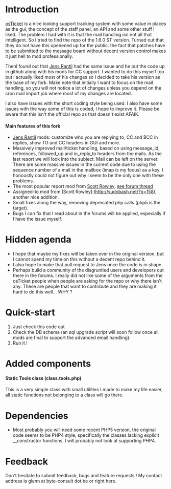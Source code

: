 Introduction
============

[osTicket](http://osticket.com) is a nice looking support tracking system with some value in places as the gui, the concept of the staff panel, an API and some other stuff I liked.  The problem I had with it is that the mail handling isn not all that intelligent.   So I tried to find the repo of the 1.6.0 ST version.   Turned out that they do not have this openened up for the public.  the fact that patches have to be submitted to the message board without decent version control makes it just hell to mod professionally.  

ThenI found out that [Jens Rantil](https://github.com/JensRantil/) had the same issue and he put the code up in github along with his mods for CC support.  I wanted to do this myself too but I actually liked most of his changes so I decided to take his version as the base of my fork.  Make note that initially I want to focus on the mail handling, so you will not notice a lot of changes unless you depend on the cron mail import job where most of my changes are located.

I also have issues with the short coding style being used.  I also have some issues with the way some of this is coded, I hope to improve it.  Please be aware that this isn't the official repo as that doesn't exist AFAIK.

#### Main features of this fork
- [Jens Rantil](https://github.com/JensRantil/) mods: customize who you are replying to, CC and BCC in replies, show TO and CC headers in GUI and more.
- Massively improved mail/ticket handling, based on using message_id, references, followed_up and in_reply_to headers from the mails.  As the last resort we will look into the subject.  Mail can be left on the server.  There are some massive issues in the current code due to using the sequence number of a mail in the mailbox (imap is my focus) as a key.  I honoustly could not figure out why I seem to be the only one with these problems.
- The most popular report mod from [Scott Rowley](http://sudobash.net/?p=821), [see forum thread](http://osticket.com/forums/showthread.php?t=6171) 
- Assigned-to mod from [Scott Rowley]:(http://sudobash.net/?p=158), another nice addition.
- Small fixes along the way, removing deprecated php calls (php5 is the target).
- Bugs I can fix that I read about in the forums will be applied, especially if I have the issue myself.

Hidden agenda
=============
- I hope that maybe my fixes will be taken over in the original version, but I cannot spend my time on this without a decent repo behind it. 
- I also hope to make that pull request to Jens once the code is in shape.
- Perhaps build a community of the disgruntled users and developers out there in the forums.  I really did not like some of the arguments from the osTicket people when people are asking for the repo or why there isn't any.  These are people that want to contribute and they are making it hard to do this well... WHY ?

Quick-start
===========

1. Just check this code out
2. Check the DB schema (an sql upgrade script will soon follow once all mods are final to support the advanced email handling).
3. Run it !

Added components
================

#### Static Tools class (class.tools.php)

This is a very simple class with small utilities I made to make my life easier, all static functions not belonging to a class will go there.

Dependencies
============
 - Most probably you will need some recent PHP5 version, the original code seems to be PHP4 style, specifically the classes lacking explicit __constructor functions.  I will probably not look at supporting PHP4.

Feedback
========

Don't hesitate to submit feedback, bugs and feature requests ! My contact address is glenn at byte-consult dot be or right here.
